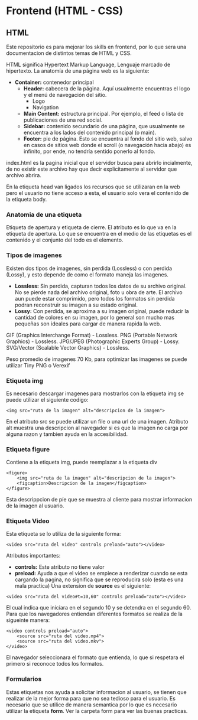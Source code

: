 # Frontend (HTML - CSS)
## HTML
Este repositorio es para mejorar los skills en frontend, por lo que sera una documentacion de distintos temas de HTML y CSS.

HTML significa Hypertext Markup Language, Lenguaje marcado de hipertexto. La anatomía de una página web es la siguiente:

- **Container:** contenedor principal
    - **Header:** cabecera de la página. Aquí usualmente encuentras el logo y el menú de navegación del sitio.
        - Logo
        - Navigation
    - **Main Content:** estructura principal. Por ejemplo, el feed o lista de publicaciones de una red social.
    - **Sidebar:** contenido secundario de una página, que usualmente se encuentra a los lados del contenido principal (o main).
    - **Footer:** pie de página. Esto se encuentra al fondo del sitio web, salvo en casos de sitios web donde el scroll (o navegación hacia abajo) es infinito, por ende, no tendría sentido ponerlo al fondo.

index.html es la pagina inicial que el servidor busca para abrirlo incialmente, de no existir este archivo hay que decir explicitamente al servidor que archivo abrira.

En la etiqueta head van ligados los recursos que se utilizaran en la web pero el usuario no tiene acceso a esta, el usuario solo vera el contenido de la etiqueta body.

### Anatomia de una etiqueta
Etiqueta de apertura y etiqueta de cierre. El atributo es lo que va en la etiqueta de apertura. Lo que se encuentra en el medio de las etiquetas es el contenido y el conjunto del todo es el elemento.

### Tipos de imagenes
Existen dos tipos de imagenes, sin perdida (Lossless) o con perdida (Lossy), y esto depende de como el formato maneja las imagenes.

- **Lossless:** Sin perdida, capturan todos los datos de su archivo original. No se pierde nada del archivo original, foto u obra de arte. El archivo aun puede estar comprimido, pero todos los formatos sin perdida podran reconstruir su imagen a su estado original.
- **Lossy:** Con perdida, se aproxima a su imagen original, puede reducir la cantidad de colores en su imagen, por lo general son mucho mas pequeñas son ideales para cargar de manera rapida la web.

GIF (Graphics Interchange Format) - Lossless.
PNG (Portable Network Graphics) - Lossless.
JPG/JPEG (Photographic Experts Group) - Lossy.
SVG/Vector (Scalable Vector Graphics) - Lossless.

Peso promedio de imagenes 70 Kb, para optimizar las imagenes se puede utilizar Tiny PNG o Verexif

### Etiqueta img
Es necesario descargar imagenes para mostrarlos con la etiqueta img se puede utilizar el siguiente codigo:
```
<img src="ruta de la imagen" alt="descripcion de la imagen">
```
En el atributo src se puede utilizar un file o una url de una imagen.
Atributo alt muestra una descripcion al navegador si es que la imagen no carga por alguna razon y tambien ayuda en la accesibilidad.

### Etiqueta figure
Contiene a la etiqueta img, puede reemplazar a la etiqueta div
```
<figure>
    <img src="ruta de la imagen" alt="descripcion de la imagen">
    <figcaption>Descripcion de la imagen</figcaption>
</figure>
```
Esta descrippcion de píe que se muestra al cliente para mostrar informacion de la imagen al usuario.

### Etiqueta Video
Esta etiqueta se lo utiliza de la siguiente forma:
```
<video src="ruta del video" controls preload="auto"></video>
```
Atributos importantes:
- **controls:** Este atributo no tiene valor
- **preload:** Ayuda a que el video se empiece a renderizar cuando se esta cargando la pagina, no significa que se reproducira solo (esta es una mala practica)
Una extension de **source** es el siguiente:
```
<video src="ruta del video#t=10,60" controls preload="auto"></video>
```
El cual indica que iniciara en el segundo 10 y se detendra en el segundo 60.
Para que los navegadores entiendan diferentes formatos se realiza de la sigueinte manera:
```
<video controls preload="auto">
    <source src="ruta del video.mp4">
    <source src="ruta del video.mkv">
</video>
```
El navegador seleccionara el formato que entienda, lo que si respetara el primero si reconoce todos los formatos.

### Formularios
Estas etiquetas nos ayuda a solicitar informacion al usuario, se tienen que realizar de la mejor forma para que no sea tedioso para el usuario.
Es necesario que se utilice de manera semantica por lo que es necesario utilizar la etiqueta **form**. Ver la carpeta form para ver las buenas practicas.